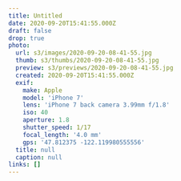 ```yaml
---
title: Untitled
date: 2020-09-20T15:41:55.000Z
draft: false
drop: true
photo:
  url: s3/images/2020-09-20-08-41-55.jpg
  thumb: s3/thumbs/2020-09-20-08-41-55.jpg
  preview: s3/previews/2020-09-20-08-41-55.jpg
  created: 2020-09-20T15:41:55.000Z
  exif:
    make: Apple
    model: 'iPhone 7'
    lens: 'iPhone 7 back camera 3.99mm f/1.8'
    iso: 40
    aperture: 1.8
    shutter_speed: 1/17
    focal_length: '4.0 mm'
    gps: '47.812375 -122.119980555556'
  title: null
  caption: null
links: []
---
```

